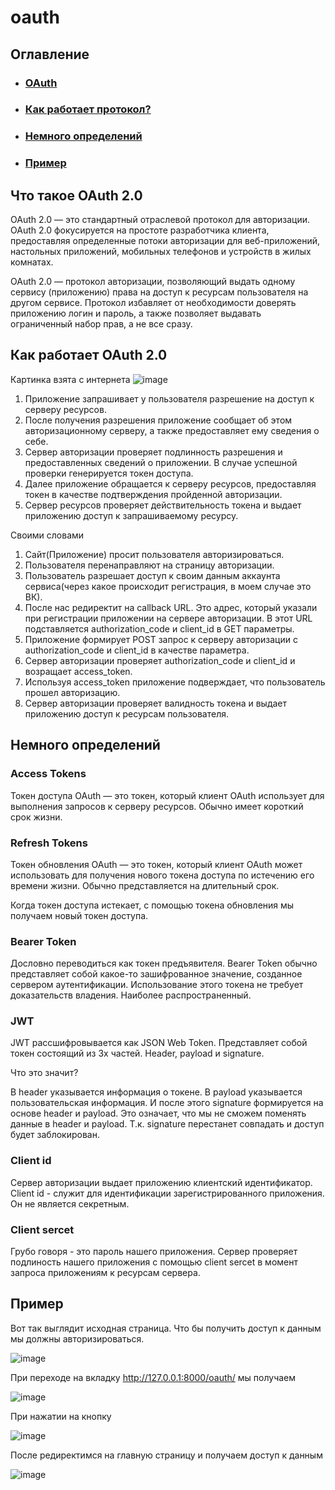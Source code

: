 # oauth
## Оглавление
* ### [OAuth](#defenition)
* ### [Как работает протокол?](#how)
* ### [Немного определений](#def)
* ### [Пример](#example)


## Что такое OAuth 2.0 <a name="defenition"></a>
OAuth 2.0 — это стандартный отраслевой протокол для авторизации. OAuth 2.0 фокусируется на простоте разработчика клиента, предоставляя определенные потоки авторизации для веб-приложений, настольных приложений, мобильных телефонов и устройств в жилых комнатах.

OAuth 2.0 — протокол авторизации, позволяющий выдать одному сервису (приложению) права на доступ к ресурсам пользователя на другом сервисе. Протокол избавляет от необходимости доверять приложению логин и пароль, а также позволяет выдавать ограниченный набор прав, а не все сразу.

## Как работает OAuth 2.0 <a name="how"></a>

Картинка взята с интернета
![image](https://user-images.githubusercontent.com/56675669/218710273-df63f373-5b54-4ae8-a391-e720a6fe4550.png)

1. Приложение запрашивает у пользователя разрешение на доступ к серверу ресурсов.
2. После получения разрешения приложение сообщает об этом авторизационному серверу, а также предоставляет ему сведения о себе.
3. Сервер авторизации проверяет подлинность разрешения и предоставленных сведений о приложении. В случае успешной проверки генерируется токен доступа.
4. Далее приложение обращается к серверу ресурсов, предоставляя токен в качестве подтверждения пройденной авторизации.
5. Сервер ресурсов проверяет действительность токена и выдает приложению доступ к запрашиваемому ресурсу.

Своими словами

1. Сайт(Приложение) просит пользователя авторизироваться.
2. Пользователя перенаправляют на страницу авторизации.
3. Пользователь разрешает доступ к своим данным аккаунта сервиса(через какое происходит регистрация, в моем случае это ВК).
4. После нас редиректит на callback URL. Это адрес, который указали при регистрации приложении на сервере авторизации. В этот URL подставляется authorization_code и client_id в GET параметры.
5. Приложение формирует POST запрос к серверу авторизации с authorization_code и client_id в качестве параметра.
6. Сервер авторизации проверяет authorization_code и client_id и возращает access_token.
7. Используя access_token приложение подверждает, что пользователь прошел авторизацию.
8. Сервер авторизации проверяет валидность токена и выдает приложению доступ к ресурсам пользователя.

## Немного определений <a name="def"></a>

### Access Tokens
Токен доступа OAuth — это токен, который клиент OAuth использует для выполнения запросов к серверу ресурсов. Обычно имеет короткий срок жизни.

### Refresh Tokens
Токен обновления OAuth — это токен, который клиент OAuth может использовать для получения нового токена доступа по истечению его времени жизни. Обычно представляется на длительный срок.

Когда токен доступа истекает, с помощью токена обновления мы получаем новый токен доступа.

### Bearer Token
Дословно переводиться как токен предъявителя. Bearer Token обычно представляет собой какое-то зашифрованное значение, созданное сервером аутентификации. Использование этого токена не требует доказательств владения. Наиболее распространенный.

### JWT
JWT рассшифровывается как JSON Web Token. Представляет собой токен состоящий из 3х частей. Header, payload и signature.

Что это значит?

В header указывается информация о токене. В payload указывается пользовательская информация. И после этого signature формируется на основе header и payload. Это означает, что мы не сможем поменять данные в header и payload. Т.к. signature перестанет совпадать и доступ будет заблокирован.

### Client id
Сервер авторизации выдает приложению клиентский идентификатор. Client id - служит для идентификации зарегистрированного приложения. Он не является секретным.

### Client sercet
Грубо говоря - это пароль нашего приложения. Сервер проверяет подлиность нашего приложения с помощью client sercet в момент запроса приложениям к ресурсам сервера.

## Пример <a name="example"></a> 

Вот так выглядит исходная страница. Что бы получить доступ к данным мы должны авторизироваться.

![image](https://user-images.githubusercontent.com/56675669/218688397-a4a23073-3244-410f-82ad-28371887097b.png)

При переходе на вкладку http://127.0.0.1:8000/oauth/ мы получаем

![image](https://user-images.githubusercontent.com/56675669/218681517-a83c6312-9edf-4535-9195-2664f9d8d6e2.png)

При нажатии на кнопку

![image](https://user-images.githubusercontent.com/56675669/218681585-65925e61-c751-46ca-adc3-257aabb63a73.png)

После редиректимся на главную страницу и получаем доступ к данным

![image](https://user-images.githubusercontent.com/56675669/218685136-adaa3840-a3c5-4c10-a113-02abd723e16d.png)

